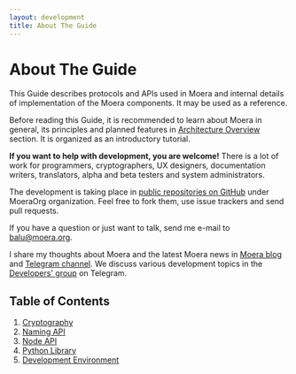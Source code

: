 ```yaml
---
layout: development
title: About The Guide
---
```


# About The Guide

This Guide describes protocols and APIs used in Moera and internal
details of implementation of the Moera components. It may be used as
a reference.
 
Before reading this Guide, it is recommended to learn about Moera in
general, its principles and planned features in [Architecture Overview][1] section.
It is organized as an introductory tutorial.

**If you want to help with development, you are welcome!** There is a
lot of work for programmers, cryptographers, UX designers, documentation
writers, translators, alpha and beta testers and system administrators.

The development is taking place in [public repositories on GitHub][2]
under MoeraOrg organization. Feel free to fork them, use issue trackers
and send pull requests.

If you have a question or just want to talk, send me e-mail to 
[balu@moera.org](mailto:balu@moera.org).

I share my thoughts about Moera and the latest Moera news in [Moera blog][4] and
[Telegram channel][3]. We discuss various development topics in the
[Developers' group][5] on Telegram.

## Table of Contents

1. [Cryptography](cryptography/)
2. [Naming API](naming-api.html)
3. [Node API](node-api/)
4. [Python Library](python-moeralib/)
5. [Development Environment](development-environment.html)

[1]: /overview/index.html
[2]: https://github.com/MoeraOrg/
[3]: https://t.me/moeranews
[4]: https://blog.moera.org/
[5]: https://t.me/moeradevelopment
